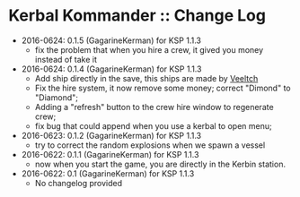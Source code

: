 # Kerbal Kommander :: Change Log

* 2016-0624: 0.1.5 (GagarineKerman) for KSP 1.1.3
	+ fix the problem that when you hire a crew, it gived you money instead of take it 
* 2016-0624: 0.1.4 (GagarineKerman) for KSP 1.1.3
	+ Add ship directly in the save, this ships are made by [Veeltch](http://forum.kerbalspaceprogram.com/index.php?/profile/39636-veeltch/)
	+ Fix the hire system, it now remove some money;
correct "Dimond" to "Diamond";
	+ Adding a "refresh" button to the crew hire window to regenerate crew;
	+ fix bug that could append when you use a kerbal to open menu;
* 2016-0623: 0.1.2 (GagarineKerman) for KSP 1.1.3
	+ try to correct the random explosions when we spawn a vessel 
* 2016-0622: 0.1.1 (GagarineKerman) for KSP 1.1.3
	+ now when you start the game, you are directly in the Kerbin station. 
* 2016-0622: 0.1 (GagarineKerman) for KSP 1.1.3
	+ No changelog provided

